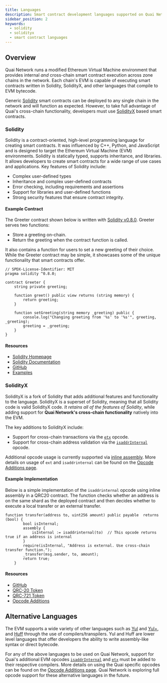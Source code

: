```yaml
---
title: Languages
description: Smart contract development languages supported on Quai Network.
sidebar_position: 2
keywords:
  - solidity
  - solidityx
  - smart contract languages
---
```


## Overview

Quai Network runs a modified Ethereum Virtual Machine environment that provides internal _and_ cross-chain smart contract execution across zone chains in the network. Each chain's EVM is capable of executing smart contracts written in Solidity, SolidityX, and other languages that compile to EVM bytecode.

Generic [Solidity](#solidity) smart contracts can be deployed to any single chain in the network and will function as expected. However, to take full advantage of Quai's cross-chain functionality, developers must use [SolidityX](#solidityx) based smart contracts.

### Solidity

Solidity is a contract-oriented, high-level programming language for creating smart contracts. It was influenced by C++, Python, and JavaScript and is designed to target the Ethereum Virtual Machine (EVM) environments. Solidity is statically typed, supports inheritance, and libraries. It allows developers to create smart contracts for a wide range of use cases and applications. Key features of Solidity include:

- Complex user-defined types
- Inheritance and complex user-defined contracts
- Error checking, including requirements and assertions
- Support for libraries and user-defined functions
- Strong security features that ensure contract integrity.

#### Example Contract

The Greeter contract shown below is written with [Solidity v0.8.0](https://docs.soliditylang.org/en/v0.8.0/). Greeter serves two functions:

- Store a greeting on-chain.
- Return the greeting when the contract function is called.

It also contains a function for users to set a new greeting of their choice. While the Greeter contract may be simple, it showcases some of the unique functionality that smart contracts offer.

```solidity title="Greeter.sol"
// SPDX-License-Identifier: MIT
pragma solidity ^0.8.0;

contract Greeter {
    string private greeting;

    function greet() public view returns (string memory) {
        return greeting;
    }

    function setGreeting(string memory _greeting) public {
        console.log("Changing greeting from '%s' to '%s'", greeting, _greeting);
        greeting = _greeting;
    }
}
```

#### Resources

- [Solidity Homepage](https://soliditylang.org/)
- [Solidity Documentation](https://docs.soliditylang.org/en/latest/)
- [GitHub](https://github.com/ethereum/solidity)
- [Examples](https://docs.soliditylang.org/en/latest/solidity-by-example.html)

### SolidityX

SolidityX is a fork of Solidity that adds additional features and functionality to the language. SolidityX is a superset of Solidity, meaning that all Solidity code is valid SolidityX code. _It retains all of the features of Solidity_, while adding support for **Quai Network's cross-chain functionality** natively into the EVM.

The key additions to SolidityX include:

- Support for cross-chain transactions via the [`etx`](./opcode-additions.md#etx) opcode.
- Support for cross-chain address validation via the [`isaddrInternal`](./opcode-additions.md#isaddrinternal) opcode.

Additional opcode usage is currently supported via [inline assembly](https://docs.soliditylang.org/en/latest/assembly.html). More details on usage of `ext` and `isaddrinternal` can be found on the [Opcode Additions page](./opcode-additions.md).

#### Example Implementation

Below is a simple implementation of the `isaddrinternal` opcode using inline assembly in a QRC20 contract. The function checks whether an address is on the same shard as the deployed contract and then decides whether to execute a local transfer or an external transfer.

```solidity
function transfer(address to, uint256 amount) public payable  returns (bool) {
        bool isInternal;
        assembly {
            isInternal := isaddrinternal(to)  // This opcode returns true if an address is internal
        }
        require(isInternal, "Address is external. Use cross-chain transfer function.");
        _transfer(msg.sender, to, amount);
        return true;
    }
```

#### Resources

- [GitHub](https://github.com/dominant-strategies/SolidityX)
- [QRC-20 Token](https://github.com/dominant-strategies/SolidityX-Contracts/blob/main/QRC20X.sol)
- [QRC-721 Token](https://github.com/dominant-strategies/SolidityX-Contracts/blob/main/QRC721X.sol)
- [Opcode Additions](./opcode-additions.md)

## Alternative Languages

The EVM supports a wide variety of other languages such as [Yul](https://docs.soliditylang.org/en/latest/yul.html) and [Yul+](https://github.com/FuelLabs/yulp), and [Huff](https://docs.huff.sh/tutorial/overview/) through the use of compilers/transpilers. Yul and Huff are lower level languages that offer developers the ability to write assembly-like syntax or direct bytecode.

For any of the above languages to be used on Quai Network, support for Quai's additional EVM opcodes [`isaddrInternal`](./opcode-additions.md#isaddrinternal) and [`etx`](./opcode-additions.md#etx) must be added to their respective compilers. More details on using the Quai specific opcodes can be found on the [Opcode Additions page](./opcode-additions.md). Quai Network is exploring full opcode support for these alternative languages in the future.
